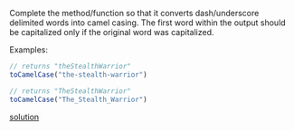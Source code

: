 Complete the method/function so that it converts dash/underscore delimited words into camel casing. The first word within the output should be capitalized only if the original word was capitalized.

Examples:

```javascript
// returns "theStealthWarrior"
toCamelCase("the-stealth-warrior") 

// returns "TheStealthWarrior"
toCamelCase("The_Stealth_Warrior")
```

[solution](../solution/Convert\%20string\%20to\%20camel\%20case.js)